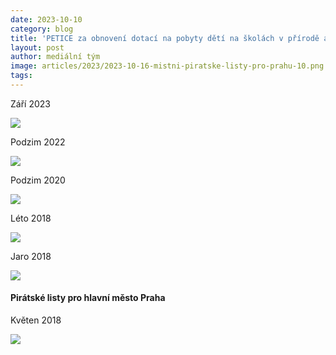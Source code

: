 ```yaml
---
date: 2023-10-10
category: blog
title: 'PETICE za obnovení dotací na pobyty dětí na školách v přírodě a lyžařských kurzech'
layout: post
author: mediální tým
image: articles/2023/2023-10-16-mistni-piratske-listy-pro-prahu-10.png
tags:
---
```


Září 2023

[![](https://pirati10.cz/wp-content/uploads/2023/10/piratske_listy_2023_praha_10.png)](https://pirati10.cz/wp-content/uploads/2023/10/Piratske_listy_Praha_10_-_ZARI_2023_-_pro_web.pdf)

Podzim 2022

[![](https://pirati10.cz/wp-content/uploads/2022/08/piratske_listy_praha10_podzim_2022.jpg)](https://pirati10.cz/wp-content/uploads/2022/08/Piratske-listy-Praha-10-2022.pdf)

Podzim 2020

[![](https://pirati10.cz/wp-content/uploads/2020/10/piratske_listy_praha10_podzim_2020.jpg)](https://pirati10.cz/wp-content/uploads/2020/10/piratske_listy_praha_10_podzim_2020.pdf)

Léto 2018

[![](https://pirati10.cz/wp-content/uploads/2018/09/piratske_listy_praha10_leto_2018.jpg)](https://pirati10.cz/wp-content/uploads/2018/09/piratske_listy_praha_10_leto_2018.pdf)

Jaro 2018

[![](https://pirati10.cz/wp-content/uploads/2018/09/piratske_listy_praha10_jaro_2018.jpg)](https://pirati10.cz/wp-content/uploads/2018/09/piratske_listy_praha_10_prvni_vydani_08_05_2018.pdf)

#### Pirátské listy pro hlavní město Praha

Květen 2018

[![](https://pirati10.cz/wp-content/uploads/2018/09/piratske_listy_hlavni_praha_kveten_2018.jpg)](https://pirati10.cz/wp-content/uploads/2018/09/piratske_listy_hlavni_praha_kveten_2018.pdf)
